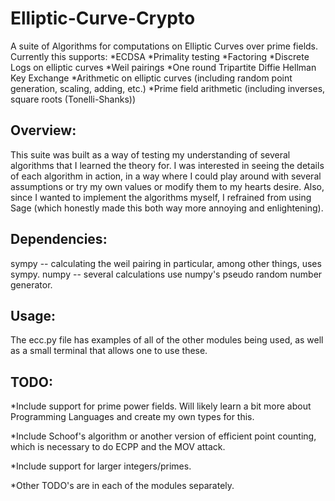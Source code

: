 # Elliptic-Curve-Crypto
A suite of Algorithms for computations on Elliptic Curves over prime fields.
Currently this supports:
*ECDSA 
*Primality testing 
*Factoring 
*Discrete Logs on elliptic curves
*Weil pairings 
*One round Tripartite Diffie Hellman Key Exchange
*Arithmetic on elliptic curves (including random point generation, scaling, adding, etc.)
*Prime field arithmetic (including inverses, square roots (Tonelli-Shanks))

## Overview:
This suite was built as a way of testing my understanding of several algorithms that I learned the theory for. I was interested in seeing the details of each algorithm in action, in a way where I could play around with several assumptions or try my own values or modify them to my hearts desire. Also, since I wanted to implement the algorithms myself, I refrained from using Sage (which honestly made this both way more annoying and enlightening). 

## Dependencies:
sympy -- calculating the weil pairing in particular, among other things, uses sympy. 
numpy -- several calculations use numpy's pseudo random number generator. 

## Usage:
The ecc.py file has examples of all of the other modules being used, as well as a small terminal that allows one to use these.

## TODO:
*Include support for prime power fields. Will likely learn a bit more about Programming Languages and create my own types for this. 

*Include Schoof's algorithm or another version of efficient point counting, which is necessary to do ECPP and the MOV attack.

*Include support for larger integers/primes.

*Other TODO's are in each of the modules separately. 
